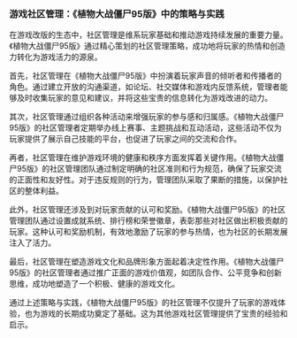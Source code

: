 ### 游戏社区管理：《植物大战僵尸95版》中的策略与实践

在游戏改版的生态中，社区管理是维系玩家基础和推动游戏持续发展的重要力量。《植物大战僵尸95版》通过精心策划的社区管理策略，成功地将玩家的热情和创造力转化为游戏活力的源泉。

首先，社区管理在《植物大战僵尸95版》中扮演着玩家声音的倾听者和传播者的角色。通过建立开放的沟通渠道，如论坛、社交媒体和游戏内反馈系统，管理者能够及时收集玩家的意见和建议，并将这些宝贵的信息转化为游戏改进的动力。

其次，社区管理通过组织各种活动来增强玩家的参与感和归属感。《植物大战僵尸95版》的社区管理者定期举办线上赛事、主题挑战和互动活动，这些活动不仅为玩家提供了展示自己技能的平台，也促进了玩家之间的交流和合作。

再者，社区管理在维护游戏环境的健康和秩序方面发挥着关键作用。《植物大战僵尸95版》的社区管理团队通过制定明确的社区准则和行为规范，确保了玩家交流的正面性和友好性。对于违反规则的行为，管理团队采取了果断的措施，以保护社区的整体利益。

此外，社区管理还涉及到对玩家贡献的认可和奖励。《植物大战僵尸95版》的社区管理团队通过设置成就系统、排行榜和荣誉徽章，表彰那些对社区做出积极贡献的玩家。这种认可和奖励机制，有效地激励了玩家的参与热情，也为社区的长期发展注入了活力。

最后，社区管理在塑造游戏文化和品牌形象方面起着决定性作用。《植物大战僵尸95版》的社区管理者通过推广正面的游戏价值观，如团队合作、公平竞争和创新思维，成功地塑造了一个积极、健康的游戏文化。

通过上述策略与实践，《植物大战僵尸95版》的社区管理不仅提升了玩家的游戏体验，也为游戏的长期成功奠定了基础。这为其他游戏社区管理提供了宝贵的经验和启示。